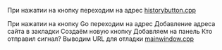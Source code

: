 <!-- doc.py -->
При нажатии на кнопку переходим на адрес
[historybutton.cpp](historybutton.cpp)

При нажатии на кнопку Go переходим на адрес
Добавление адреса сайта в закладки
Создаём новую кнопку
Добавляем на панель
Кто отправил сигнал?
Выводим URL для отладки
[mainwindow.cpp](mainwindow.cpp)

